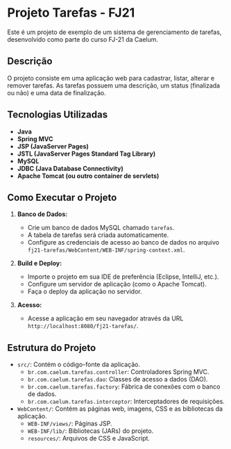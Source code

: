 # Projeto Tarefas - FJ21

Este é um projeto de exemplo de um sistema de gerenciamento de tarefas, desenvolvido como parte do curso FJ-21 da Caelum.

## Descrição

O projeto consiste em uma aplicação web para cadastrar, listar, alterar e remover tarefas. As tarefas possuem uma descrição, um status (finalizada ou não) e uma data de finalização.

## Tecnologias Utilizadas

*   **Java**
*   **Spring MVC**
*   **JSP (JavaServer Pages)**
*   **JSTL (JavaServer Pages Standard Tag Library)**
*   **MySQL**
*   **JDBC (Java Database Connectivity)**
*   **Apache Tomcat (ou outro container de servlets)**

## Como Executar o Projeto

1.  **Banco de Dados:**
    *   Crie um banco de dados MySQL chamado `tarefas`.
    *   A tabela de tarefas será criada automaticamente.
    *   Configure as credenciais de acesso ao banco de dados no arquivo `fj21-tarefas/WebContent/WEB-INF/spring-context.xml`.

2.  **Build e Deploy:**
    *   Importe o projeto em sua IDE de preferência (Eclipse, IntelliJ, etc.).
    *   Configure um servidor de aplicação (como o Apache Tomcat).
    *   Faça o deploy da aplicação no servidor.

3.  **Acesso:**
    *   Acesse a aplicação em seu navegador através da URL `http://localhost:8080/fj21-tarefas/`.

## Estrutura do Projeto

*   `src/`: Contém o código-fonte da aplicação.
    *   `br.com.caelum.tarefas.controller`: Controladores Spring MVC.
    *   `br.com.caelum.tarefas.dao`: Classes de acesso a dados (DAO).
    *   `br.com.caelum.tarefas.factory`: Fábrica de conexões com o banco de dados.
    *   `br.com.caelum.tarefas.interceptor`: Interceptadores de requisições.
*   `WebContent/`: Contém as páginas web, imagens, CSS e as bibliotecas da aplicação.
    *   `WEB-INF/views/`: Páginas JSP.
    *   `WEB-INF/lib/`: Bibliotecas (JARs) do projeto.
    *   `resources/`: Arquivos de CSS e JavaScript.